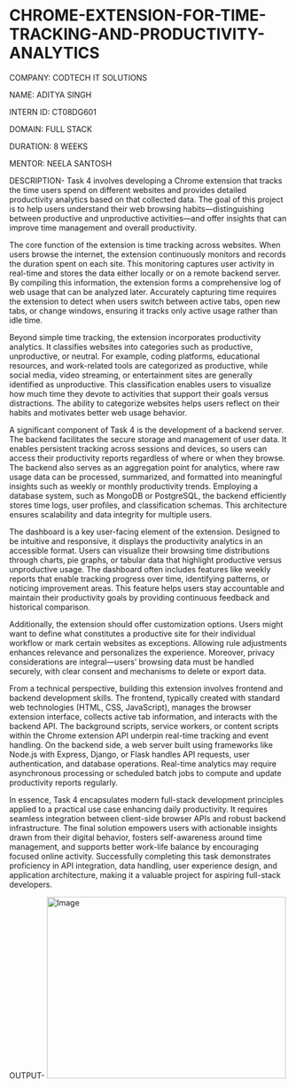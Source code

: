 # CHROME-EXTENSION-FOR-TIME-TRACKING-AND-PRODUCTIVITY-ANALYTICS

COMPANY: CODTECH IT SOLUTIONS

NAME: ADITYA SINGH

INTERN ID: CT08DG601

DOMAIN: FULL STACK

DURATION: 8 WEEKS

MENTOR: NEELA SANTOSH

DESCRIPTION-
Task 4 involves developing a Chrome extension that tracks the time users spend on different websites and provides detailed productivity analytics based on that collected data. The goal of this project is to help users understand their web browsing habits—distinguishing between productive and unproductive activities—and offer insights that can improve time management and overall productivity.

The core function of the extension is time tracking across websites. When users browse the internet, the extension continuously monitors and records the duration spent on each site. This monitoring captures user activity in real-time and stores the data either locally or on a remote backend server. By compiling this information, the extension forms a comprehensive log of web usage that can be analyzed later. Accurately capturing time requires the extension to detect when users switch between active tabs, open new tabs, or change windows, ensuring it tracks only active usage rather than idle time.

Beyond simple time tracking, the extension incorporates productivity analytics. It classifies websites into categories such as productive, unproductive, or neutral. For example, coding platforms, educational resources, and work-related tools are categorized as productive, while social media, video streaming, or entertainment sites are generally identified as unproductive. This classification enables users to visualize how much time they devote to activities that support their goals versus distractions. The ability to categorize websites helps users reflect on their habits and motivates better web usage behavior.

A significant component of Task 4 is the development of a backend server. The backend facilitates the secure storage and management of user data. It enables persistent tracking across sessions and devices, so users can access their productivity reports regardless of where or when they browse. The backend also serves as an aggregation point for analytics, where raw usage data can be processed, summarized, and formatted into meaningful insights such as weekly or monthly productivity trends. Employing a database system, such as MongoDB or PostgreSQL, the backend efficiently stores time logs, user profiles, and classification schemas. This architecture ensures scalability and data integrity for multiple users.

The dashboard is a key user-facing element of the extension. Designed to be intuitive and responsive, it displays the productivity analytics in an accessible format. Users can visualize their browsing time distributions through charts, pie graphs, or tabular data that highlight productive versus unproductive usage. The dashboard often includes features like weekly reports that enable tracking progress over time, identifying patterns, or noticing improvement areas. This feature helps users stay accountable and maintain their productivity goals by providing continuous feedback and historical comparison.

Additionally, the extension should offer customization options. Users might want to define what constitutes a productive site for their individual workflow or mark certain websites as exceptions. Allowing rule adjustments enhances relevance and personalizes the experience. Moreover, privacy considerations are integral—users’ browsing data must be handled securely, with clear consent and mechanisms to delete or export data.

From a technical perspective, building this extension involves frontend and backend development skills. The frontend, typically created with standard web technologies (HTML, CSS, JavaScript), manages the browser extension interface, collects active tab information, and interacts with the backend API. The background scripts, service workers, or content scripts within the Chrome extension API underpin real-time tracking and event handling. On the backend side, a web server built using frameworks like Node.js with Express, Django, or Flask handles API requests, user authentication, and database operations. Real-time analytics may require asynchronous processing or scheduled batch jobs to compute and update productivity reports regularly.

In essence, Task 4 encapsulates modern full-stack development principles applied to a practical use case enhancing daily productivity. It requires seamless integration between client-side browser APIs and robust backend infrastructure. The final solution empowers users with actionable insights drawn from their digital behavior, fosters self-awareness around time management, and supports better work-life balance by encouraging focused online activity. Successfully completing this task demonstrates proficiency in API integration, data handling, user experience design, and application architecture, making it a valuable project for aspiring full-stack developers.

OUTPUT-
<img width="431" height="328" alt="Image" src="https://github.com/user-attachments/assets/db6c6c81-5fd2-41a8-a00d-8dd68fdf7704" />
